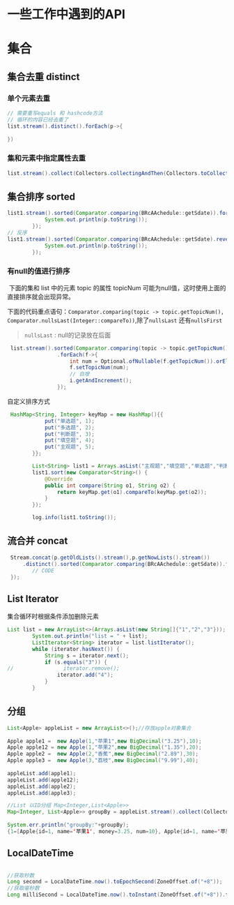 # 一些工作中遇到的API

# 集合

## 集合去重 distinct

### 单个元素去重

```java
// 需要重写equals 和 hashcode方法
// 循环的内容已经去重了
list.stream().distinct().forEach(p->{
    
})
```

### 集和元素中指定属性去重

```java
list.stream().collect(Collectors.collectingAndThen(Collectors.toCollection(()->new TreeSet<>(Comparator.comparing(ExamBasicDTO::getUuid))), ArrayList::new));
```



## 集合排序 sorted

```java
list1.stream().sorted(Comparator.comparing(BRcAAchedule::getSdate)).forEach(p->{
            System.out.println(p.toString());
        });
// 反序
list1.stream().sorted(Comparator.comparing(BRcAAchedule::getSdate).reversed()).forEach(p->{
            System.out.println(p.toString());
        });

```

### 有null的值进行排序

​		下面的集和 list 中的元素 topic 的属性 topicNum 可能为null值，这时使用上面的直接排序就会出现异常。

​		下面的代码重点语句：`Comparator.comparing(topic -> topic.getTopicNum(), Comparator.nullsLast(Integer::compareTo))`,除了`nullsLast` 还有`nullsFirst`

> `nullsLast` : null的记录放在后面

```java
 list.stream().sorted(Comparator.comparing(topic -> topic.getTopicNum(), Comparator.nullsLast(Integer::compareTo)))
                .forEach(f->{
                    int num = Optional.ofNullable(f.getTopicNum()).orElse(0) + i.get();
                    f.setTopicNum(num);
                    // 自增
                    i.getAndIncrement();
                });
```

自定义排序方式

```java
 HashMap<String, Integer> keyMap = new HashMap(){{
            put("单选题", 1);
            put("多选题", 2);
            put("判断题", 3);
            put("填空题", 4);
            put("主观题", 5);
        }};

        List<String> list1 = Arrays.asList("主观题","填空题","单选题","判断题","多选题");
        list1.sort(new Comparator<String>() {
            @Override
            public int compare(String o1, String o2) {
                return keyMap.get(o1).compareTo(keyMap.get(o2));
            }
        });

        log.info(list1.toString());
```







## 流合并 concat

```java
 Stream.concat(p.getOldLists().stream(),p.getNowLists().stream())
     .distinct().sorted(Comparator.comparing(BRcAAchedule::getSdate)).forEach(o->{
		// CODE
 });
```



## List Iterator

集合循环时根据条件添加删除元素

```java
List list = new ArrayList<>(Arrays.asList(new String[]{"1","2","3"}));
        System.out.println("list = " + list);
        ListIterator<String> iterator = list.listIterator();
        while (iterator.hasNext()) {
            String s = iterator.next();
            if (s.equals("3")) {
//                iterator.remove();
                iterator.add("4");
            }
        }
```



## 分组

```java
List<Apple> appleList = new ArrayList<>();//存放apple对象集合
 
Apple apple1 =  new Apple(1,"苹果1",new BigDecimal("3.25"),10);
Apple apple12 = new Apple(1,"苹果2",new BigDecimal("1.35"),20);
Apple apple2 =  new Apple(2,"香蕉",new BigDecimal("2.89"),30);
Apple apple3 =  new Apple(3,"荔枝",new BigDecimal("9.99"),40);
 
appleList.add(apple1);
appleList.add(apple12);
appleList.add(apple2);
appleList.add(apple3);

//List 以ID分组 Map<Integer,List<Apple>>
Map<Integer, List<Apple>> groupBy = appleList.stream().collect(Collectors.groupingBy(Apple::getId));
 
System.err.println("groupBy:"+groupBy);
{1=[Apple{id=1, name='苹果1', money=3.25, num=10}, Apple{id=1, name='苹果2', money=1.35, num=20}], 2=[Apple{id=2, name='香蕉', money=2.89, num=30}], 3=[Apple{id=3, name='荔枝', money=9.99, num=40}]}
```





## LocalDateTime

```java

//获取秒数
Long second = LocalDateTime.now().toEpochSecond(ZoneOffset.of("+8"));
//获取毫秒数
Long milliSecond = LocalDateTime.now().toInstant(ZoneOffset.of("+8")).toEpochMilli();

```

